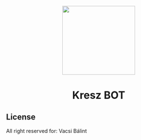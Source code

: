 <p align="center"><img height="188" width="198" src="http://furedi.eu/wp-content/uploads/2019/07/20190513mennyire-ismered-a-kresztablakat-toltsd.jpg"></p>
<h1 align="center">Kresz <b>BOT</b></h1>

## License

All right reserved for: Vacsi Bálint

